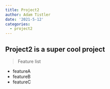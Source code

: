 ```yaml
---
title: Project2
author: Adam Tistler
date: '2021-5-12'
categories:
  - project2
---
```


## Project2 is a super cool project

> Feature list

* featureA
* featureB
* featureC
